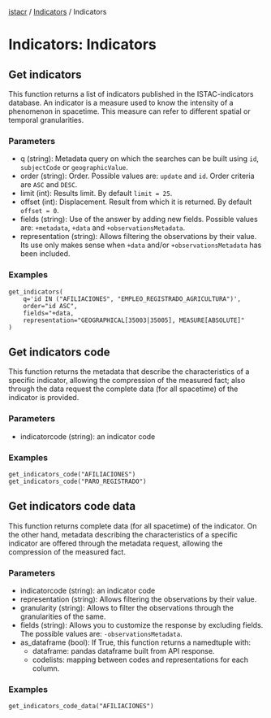 [istacr](../index.md) / [Indicators](./indicators.md) / Indicators 

# Indicators: Indicators

## Get indicators
This function returns a list of indicators published in the ISTAC-indicators database. An indicator is a measure used to know the intensity of a phenomenon in spacetime. This measure can refer to different spatial or temporal granularities.

### Parameters
- q (string): Metadata query on which the searches can be built using ``id``, ``subjectCode`` or ``geographicValue``.
- order (string): Order. Possible values are: ``update`` and ``id``. Order criteria are ``ASC`` and ``DESC``.
- limit (int): Results limit. By default ``limit = 25``.
- offset (int): Displacement. Result from which it is returned.  By default ``offset = 0``.
- fields (string): Use of the answer by adding new fields. Possible values are: ``+metadata``, ``+data`` and ``+observationsMetadata``.
- representation (string): Allows filtering the observations by their value. Its use only makes sense when ``+data`` and/or ``+observationsMetadata`` has been included.

### Examples
```{code} 
get_indicators(
    q='id IN ("AFILIACIONES", "EMPLEO_REGISTRADO_AGRICULTURA")',
    order="id ASC",
    fields="+data, 
    representation="GEOGRAPHICAL[35003|35005], MEASURE[ABSOLUTE]"
)
```

## Get indicators code
This function returns the metadata that describe the characteristics of a specific indicator, allowing the compression of the measured fact; also through the data request the complete data (for all spacetime) of the indicator is provided.

### Parameters
- indicatorcode (string): an indicator code

### Examples
```{code} 
get_indicators_code("AFILIACIONES")
get_indicators_code("PARO_REGISTRADO")
```


## Get indicators code data
This function returns complete data (for all spacetime) of the indicator. On the other hand, metadata describing the characteristics of a specific indicator are offered through the metadata request, allowing the compression of the measured fact.

### Parameters 
- indicatorcode (string): an indicator code
- representation (string): Allows filtering the observations by their value.
- granularity (string): Allows to filter the observations through the granularities of the same.
- fields (string): Allows you to customize the response by excluding fields. The possible values are: ``-observationsMetadata``.
- as_dataframe (bool): If True, this function returns a namedtuple with:
  - dataframe: pandas dataframe built from API response.
  - codelists: mapping between codes and representations for each column.
 
### Examples
```{code}
get_indicators_code_data("AFILIACIONES")
```
